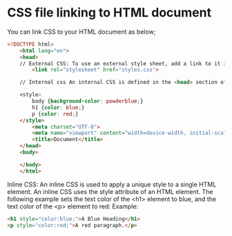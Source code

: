 # CSS file linking to HTML document

You can link CSS to your HTML document as below;

```html
<!DOCTYPE html>
    <html lang="en">
    <head>
    // External CSS: To use an external style sheet, add a link to it in the <head> section of each HTML page
        <link rel="stylesheet" href="styles.css">

    // Internal css An internal CSS is defined in the <head> section of an HTML page, within a <style> element.

    <style>
        body {background-color: powderblue;}
        h1 {color: blue;}
        p {color: red;}
    </style>
        <meta charset="UTF-8">
        <meta name="viewport" content="width=device-width, initial-scale=1.0">
        <title>Document</title>
    </head>
    <body>

    </body>
    </html>

```

Inline CSS: An inline CSS is used to apply a unique style to a single HTML element.
An inline CSS uses the style attribute of an HTML element.
The following example sets the text color of the &lt;h1&gt; element to blue, and the text color of the &lt;p&gt; element to red:
Example:

```html
<h1 style="color:blue;">A Blue Heading</h1>
<p style="color:red;">A red paragraph.</p>
```
